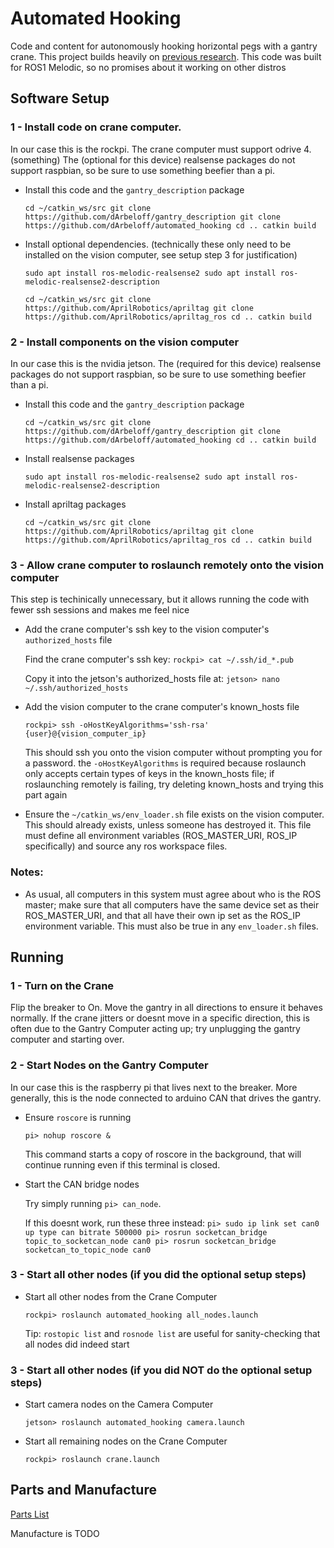 # Automated Hooking
Code and content for autonomously hooking horizontal pegs with a gantry crane. This project builds heavily on [previous research](https://github.com/Cormac0/Horizontal_Insertion). This code was built for ROS1 Melodic, so no promises about it working on other distros
## Software Setup
### 1 - Install code on crane computer.
In our case this is the rockpi.
The crane computer must support odrive 4.(something)
The (optional for this device) realsense packages do not support raspbian, so be sure to use something beefier than a pi.

- Install this code and the `gantry_description` package

    `cd ~/catkin_ws/src
    git clone https://github.com/dArbeloff/gantry_description
    git clone https://github.com/dArbeloff/automated_hooking
    cd ..
    catkin build`

- Install optional dependencies. (technically these only need to be installed on the vision computer, see setup step 3 for justification)

    `sudo apt install ros-melodic-realsense2
    sudo apt install ros-melodic-realsense2-description`

    `cd ~/catkin_ws/src
    git clone https://github.com/AprilRobotics/apriltag
    git clone https://github.com/AprilRobotics/apriltag_ros
    cd ..
    catkin build`

### 2 - Install components on the vision computer
In our case this is the nvidia jetson.
The (required for this device) realsense packages do not support raspbian, so be sure to use something beefier than a pi.

- Install this code and the `gantry_description` package

    `cd ~/catkin_ws/src
    git clone https://github.com/dArbeloff/gantry_description
    git clone https://github.com/dArbeloff/automated_hooking
    cd ..
    catkin build`

- Install realsense packages

    `sudo apt install ros-melodic-realsense2
    sudo apt install ros-melodic-realsense2-description`

- Install apriltag packages

    `cd ~/catkin_ws/src
    git clone https://github.com/AprilRobotics/apriltag
    git clone https://github.com/AprilRobotics/apriltag_ros
    cd ..
    catkin build`


### 3 - Allow crane computer to roslaunch remotely onto the vision computer
This step is techinically unnecessary, but it allows running the code with fewer ssh sessions and makes me feel nice

- Add the crane computer's ssh key to the vision computer's `authorized_hosts` file

    Find the crane computer's ssh key: `rockpi> cat ~/.ssh/id_*.pub`
    
    Copy it into the jetson's authorized_hosts file at: `jetson> nano ~/.ssh/authorized_hosts`

- Add the vision computer to the crane computer's known_hosts file

    `rockpi> ssh -oHostKeyAlgorithms='ssh-rsa' {user}@{vision_computer_ip}`

    This should ssh you onto the vision computer without prompting you for a password. the `-oHostKeyAlgorithms` is required because roslaunch only accepts certain types of keys in the known_hosts file; if roslaunching remotely is failing, try deleting known_hosts and trying this part again

- Ensure the `~/catkin_ws/env_loader.sh` file exists on the vision computer. This should already exists, unless someone has destroyed it. This file must define all environment variables (ROS_MASTER_URI, ROS_IP specifically) and source any ros workspace files.

### Notes:
- As usual, all computers in this system must agree about who is the ROS master; make sure that all computers have the same device set as their ROS_MASTER_URI, and that all have their own ip set as the ROS_IP environment variable. This must also be true in any `env_loader.sh` files.

## Running

### 1 - Turn on the Crane
Flip the breaker to On. Move the gantry in all directions to ensure it behaves normally. If the crane jitters or doesnt move in a specific direction, this is often due to the Gantry Computer acting up; try unplugging the gantry computer and starting over.
### 2 - Start Nodes on the Gantry Computer
In our case this is the raspberry pi that lives next to the breaker. More generally, this is the node connected to arduino CAN that drives the gantry.

- Ensure `roscore` is running

    `pi> nohup roscore &`

    This command starts a copy of roscore in the background, that will continue running even if this terminal is closed. 

- Start the CAN bridge nodes

    Try simply running `pi> can_node`.

    If this doesnt work, run these three instead:
    `pi> sudo ip link set can0 up type can bitrate 500000
     pi> rosrun socketcan_bridge topic_to_socketcan_node can0
     pi> rosrun socketcan_bridge socketcan_to_topic_node can0`

### 3 - Start all other nodes (if you did the optional setup steps)
- Start all other nodes from the Crane Computer

    `rockpi> roslaunch automated_hooking all_nodes.launch`

    Tip: `rostopic list` and `rosnode list` are useful for sanity-checking that all nodes did indeed start
### 3 - Start all other nodes (if you did NOT do the optional setup steps)
- Start camera nodes on the Camera Computer

    `jetson> roslaunch automated_hooking camera.launch`

- Start all remaining nodes on the Crane Computer

    `rockpi> roslaunch crane.launch`



## Parts and Manufacture

[Parts List](Parts_List.md)

Manufacture is TODO
